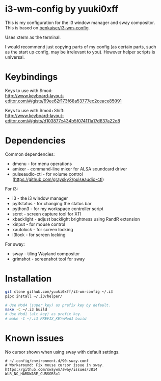 # i3-wm-config by yuuki0xff

This is my configuration for the i3 window manager and sway compositor. This is based on [benkaiser/i3-wm-config](https://github.com/benkaiser/i3-wm-config).  

Uses xterm as the terminal.  

I would recommend just copying parts of my config (as certain parts, such as the start up config, may be irrelevant to you). However helper scripts is universal.  


# Keybindings
Keys to use with $mod:  
http://www.keyboard-layout-editor.com/#/gists/69ee62f173f68a53777ec2ceace85091

Keys to use with $mod+Shift:  
http://www.keyboard-layout-editor.com/#/gists/d103877c434b5f074111a17d837a22d8


# Dependencies

Common dependencies:
- dmenu - for menu operations
- amixer - command-line mixer for ALSA soundcard driver
- pulseaudio-ctl - for volume control (https://github.com/graysky2/pulseaudio-ctl)

For i3:
- i3 - the i3 window manager
- py3status - for changing the status bar
- python3 - for my workspace controller script
- scrot - screen capture tool for X11
- xbacklight - adjust backlight brightness using RandR extension
- xinput - for mouse control
- xautolock - for screen locking
- i3lock - for screen locking

For sway:
- sway - tiling Wayland compositor
- grimshot - screenshot tool for sway


# Installation

```bash
git clone github.com/yuuki0xff/i3-wm-config ~/.i3
pipx install ~/.i3/helper/

# Use Mod4 (super key) as prefix key by default.
make -C ~/.i3 build
# Use Mod1 (alt key) as prefix key.
# make -C ~/.i3 PREFIX_KEY=Mod1 build
```


# Known issues

No cursor shown when using sway with default settings.

```
# ~/.config/environment.d/90-sway.conf
# Workaround: Fix mouse cursor issue in sway. https://github.com/swaywm/sway/issues/3814
WLR_NO_HARDWARE_CURSORS=1
```
